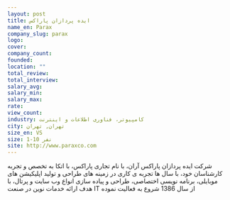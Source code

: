 ```yaml
---
layout: post
title: ایده پردازان پاراکس
name_en: Parax
company_slug: parax
logo: 
cover: 
company_count:
founded:
location: ""
total_review: 
total_interview: 
salary_avg: 
salary_min: 
salary_max: 
rate: 
view_count: 
industry: کامپیوتر، فناوری اطلاعات و اینترنت
city: تهران, تهران
size_en: VS
size: 1-10 نفر
site: http://www.paraxco.com
---
```


شرکت ایده پردازان پاراکس آران، با نام تجاری پاراکس، با اتکا به تخصص و تجربه کارشناسان خود، با سال ها تجربه ی کاری در زمینه های طراحی و تولید اپلیکیشن های موبایلی، برنامه نویسی اختصاصی، طراحی و پیاده سازی انواع وب سایت و پرتال، با هدف ارائه خدمات نوین در صنعت IT از سال 1386 شروع به فعالیت نموده
